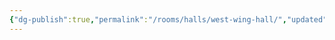 ```yaml
---
{"dg-publish":true,"permalink":"/rooms/halls/west-wing-hall/","updated":"2025-04-12T16:05:48.450+01:00"}
---
```


